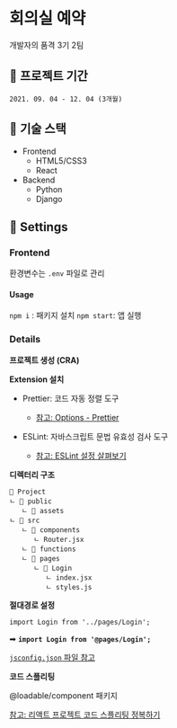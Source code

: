 # 회의실 예약
개발자의 품격 3기 2팀



## 🚩 프로젝트 기간

	2021. 09. 04 - 12. 04 (3개월)



## 🚩 기술 스택

- Frontend
  - HTML5/CSS3
  - React
- Backend
  - Python
  - Django



## 🚩 Settings

### **Frontend**

환경변수는 `.env` 파일로 관리

#### Usage

`npm i` : 패키지 설치
`npm start`: 앱 실행



### Details

**프로젝트 생성 (CRA)**

**Extension 설치**

- Prettier: 코드 자동 정렬 도구
  - [참고: Options - Prettier](https://prettier.io/docs/en/options.html)

- ESLint: 자바스크립트 문법 유효성 검사 도구
  - [참고: ESLint 설정 살펴보기](https://velog.io/@kyusung/eslint-config-2)

**디렉터리 구조** 

```
📁 Project
ㄴ 📁 public
   ㄴ 📁 assets
ㄴ 📁 src
   ㄴ 📁 components
   	  ㄴ Router.jsx
   ㄴ 📁 functions	
   ㄴ 📁 pages
   	  ㄴ 📁 Login
   	  	 ㄴ index.jsx
   	  	 ㄴ styles.js
```

**절대경로 설정**

`import Login from '../pages/Login';`

➡ **`import Login from '@pages/Login';`**

<u>`jsconfig.json` 파일 참고</u>



**코드 스플리팅**

@loadable/component 패키지

[참고: 리액트 프로젝트 코드 스플리팅 정복하기](https://velog.io/@velopert/react-code-splitting)


